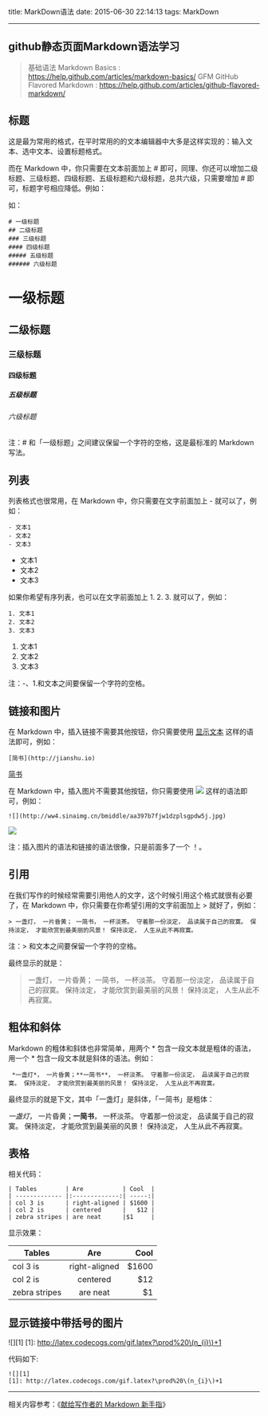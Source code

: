 title: MarkDown语法
date: 2015-06-30 22:14:13
tags: MarkDown

---
## github静态页面Markdown语法学习

>基础语法 Markdown Basics : https://help.github.com/articles/markdown-basics/
>GFM GitHub Flavored Markdown : https://help.github.com/articles/github-flavored-markdown/


## 标题
这是最为常用的格式，在平时常用的的文本编辑器中大多是这样实现的：输入文本、选中文本、设置标题格式。

而在 Markdown 中，你只需要在文本前面加上 # 即可，同理、你还可以增加二级标题、三级标题、四级标题、五级标题和六级标题，总共六级，只需要增加  # 即可，标题字号相应降低。例如：

<!-- more -->

如：

    # 一级标题
    ## 二级标题
    ### 三级标题
    #### 四级标题
    ##### 五级标题
    ###### 六级标题

# 一级标题
## 二级标题
### 三级标题
#### 四级标题
##### 五级标题
###### 六级标题

注：# 和「一级标题」之间建议保留一个字符的空格，这是最标准的 Markdown 写法。

## 列表
列表格式也很常用，在 Markdown 中，你只需要在文字前面加上 - 就可以了，例如：

    - 文本1
    - 文本2
    - 文本3

- 文本1
- 文本2
- 文本3

如果你希望有序列表，也可以在文字前面加上 1. 2. 3. 就可以了，例如：

    1. 文本1
    2. 文本2
    3. 文本3

1. 文本1
2. 文本2
3. 文本3

注：-、1.和文本之间要保留一个字符的空格。


## 链接和图片
在 Markdown 中，插入链接不需要其他按钮，你只需要使用 [显示文本](链接地址) 这样的语法即可，例如：

    [简书](http://jianshu.io)
[简书](http://jianshu.io)

在 Markdown 中，插入图片不需要其他按钮，你只需要使用 ![](图片链接地址) 这样的语法即可，例如：

    ![](http://ww4.sinaimg.cn/bmiddle/aa397b7fjw1dzplsgpdw5j.jpg)
![](http://ww4.sinaimg.cn/bmiddle/aa397b7fjw1dzplsgpdw5j.jpg)

注：插入图片的语法和链接的语法很像，只是前面多了一个 ！。

## 引用

在我们写作的时候经常需要引用他人的文字，这个时候引用这个格式就很有必要了，在 Markdown 中，你只需要在你希望引用的文字前面加上 > 就好了，例如：

    > 一盏灯， 一片昏黄； 一简书， 一杯淡茶。 守着那一份淡定， 品读属于自己的寂寞。 保持淡定， 才能欣赏到最美丽的风景！ 保持淡定， 人生从此不再寂寞。
注：> 和文本之间要保留一个字符的空格。

最终显示的就是：

> 一盏灯， 一片昏黄； 一简书， 一杯淡茶。 守着那一份淡定， 品读属于自己的寂寞。 保持淡定， 才能欣赏到最美丽的风景！ 保持淡定， 人生从此不再寂寞。


## 粗体和斜体
Markdown 的粗体和斜体也非常简单，用两个 * 包含一段文本就是粗体的语法，用一个 * 包含一段文本就是斜体的语法。例如：

     *一盏灯*， 一片昏黄；**一简书**， 一杯淡茶。 守着那一份淡定， 品读属于自己的寂寞。 保持淡定， 才能欣赏到最美丽的风景！ 保持淡定， 人生从此不再寂寞。

最终显示的就是下文，其中「一盏灯」是斜体，「一简书」是粗体：

 *一盏灯*， 一片昏黄；**一简书**， 一杯淡茶。 守着那一份淡定， 品读属于自己的寂寞。 保持淡定， 才能欣赏到最美丽的风景！ 保持淡定， 人生从此不再寂寞。


## 表格

相关代码：

    | Tables		| Are   		| Cool  |
    | ------------- |:-------------:| -----:|
    | col 3 is  	| right-aligned | $1600 |
    | col 2 is  	| centered  	|   $12 |
    | zebra stripes | are neat  	|$1 	|
显示效果：

| Tables        | Are           | Cool  |
| ------------- |:-------------:| -----:|
| col 3 is      | right-aligned | $1600 |
| col 2 is      | centered      |   $12 |
| zebra stripes | are neat      |    $1 |


## 显示链接中带括号的图片

![][1]
[1]: http://latex.codecogs.com/gif.latex?\prod%20\(n_{i}\)+1

代码如下:

    ![][1]
    [1]: http://latex.codecogs.com/gif.latex?\prod%20\(n_{i}\)+1




-------------------------
相关内容参考：《[献给写作者的 Markdown 新手指](http://www.jianshu.com/p/q81RER)》